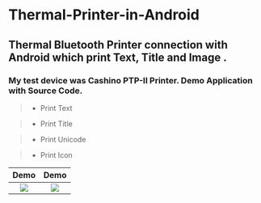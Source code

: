 # Thermal-Printer-in-Android 

## Thermal Bluetooth Printer connection with Android which print Text, Title and Image . 
### My test device was Cashino PTP-II Printer. Demo Application with Source Code.

> * Print Text

> * Print Title

> * Print Unicode

> * Print Icon 

Demo                       |  Demo                     
:-------------------------:|:-------------------------:
![](https://github.com/therezacuet/PosPrinterDemo-Android-App/blob/master/demo1.JPG) |  ![](https://github.com/therezacuet/PosPrinterDemo-Android-App/blob/master/demo2.jpg)

